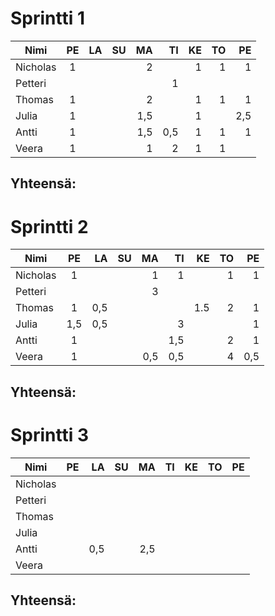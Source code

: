 # Sprintti 1

| Nimi          | PE            | LA    | SU      | MA    | TI    | KE    | TO    | PE     |
| ------------- |:-------------:| -----:| -----:  | -----:| -----:| -----:| -----:| ------:|
| Nicholas      |       1       |       |         |   2   |       |   1   |   1   |   1    |
| Petteri       |               |       |         |       |   1   |       |       |        |
| Thomas        |       1       |       |         |   2   |       |   1   |   1   |   1    |
| Julia         |       1       |       |         |  1,5  |       |   1   |       |   2,5  |
| Antti         |       1       |       |         |  1,5  |  0,5  |   1   |   1   |   1    |
| Veera         |       1       |       |         |   1   |   2   |   1   |   1   |        |
## Yhteensä: 


# Sprintti 2

| Nimi          | PE            | LA    | SU      | MA    | TI    | KE     | TO    | PE    |
| ------------- |:-------------:| -----:| -----:  | -----:| -----:| -----: | -----:|------:|
| Nicholas      |       1       |       |         |    1  |   1   |        |   1   |    1  |
| Petteri       |               |       |         |   3   |       |        |       |       |
| Thomas        |       1       |  0,5  |         |       |       |   1.5  |   2   |   1   |
| Julia         |    1,5        |  0,5  |         |       |   3   |        |       |   1   |
| Antti         |      1        |       |         |       |  1,5  |        |   2   |   1   |
| Veera         |      1        |       |         |  0,5  |  0,5  |        |   4   |  0,5  |
## Yhteensä: 


# Sprintti 3

| Nimi          | PE    | LA    | SU    | MA    | TI    |  KE   |  TO   |  PE   |
| ------------- |:------|------:|------:|------:|------:|------:|------:|------:|
| Nicholas      |       |       |       |       |       |       |       |       | 
| Petteri       |       |       |       |       |       |       |       |       | 
| Thomas        |       |       |       |       |       |       |       |       |
| Julia         |       |       |       |       |       |       |       |       | 
| Antti         |       |  0,5  |       |  2,5  |       |       |       |       | 
| Veera         |       |       |       |       |       |       |       |       |
## Yhteensä: 
